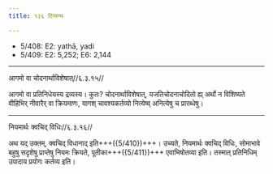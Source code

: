 ```yaml
---
title: १३६ टिप्पण्यः

---
```

- 5/408: E2: yathā, yadi
- 5/409: E2: 5,252; E6: 2,144

____________________________________________


आगमो वा चोदनार्थाविशेषात्//६.३.१५//

आगमो वा प्रतिनिधेयस्य द्रव्यस्य। कुतः? चोदनार्थाविशेषात्, यजतिचोदनाचोदितो ह्य् अर्थो न विशिष्यते वीहिभिर् नीवारैर् वा क्रियमाणः, यागश् चावश्यकर्तव्यो नित्येष्व् अनित्येषु च प्रारब्धेषु।


____________________________________________


नियमार्थः क्वचिद् विधिः//६.३.१६//

अथ यद् उक्तम्, क्वचिद् विधानाद् इति+++({5/410})+++। उच्यते, नियमार्थः क्वचिद् विधिः, सोमाभावे बहुषु सदृशेषु प्राप्तेषु नियमः क्रियते, पूतीका+++({5/411})+++ एवाभिषोतव्या इति। तस्मात् प्रतिनिधिम् उपादाय प्रयोगः कर्तव्य इति।